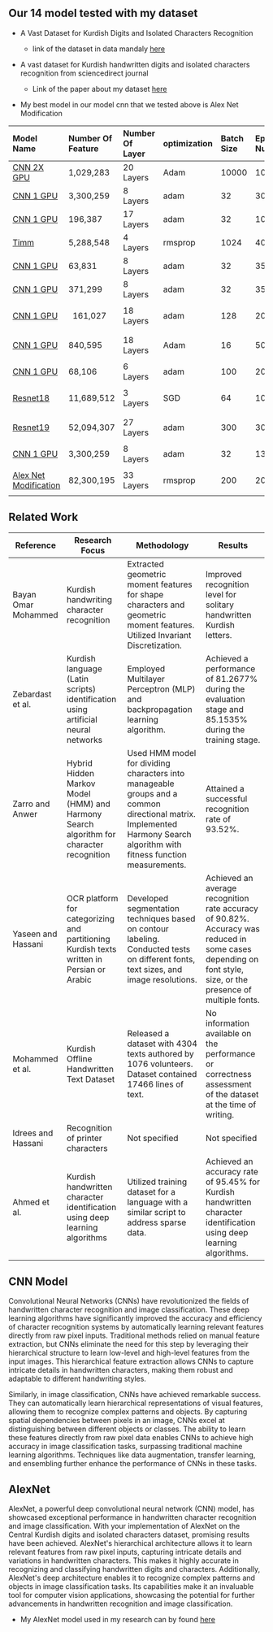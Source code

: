 ## Our 14 model tested with my dataset

* A Vast Dataset for Kurdish Digits and Isolated Characters Recognition

    * link of the dataset in data mandaly [here](https://data.mendeley.com/datasets/zb66pp7vjh)

* A vast dataset for Kurdish handwritten digits and isolated characters recognition from sciencedirect journal

    * Link of the paper about my dataset [here](https://www.sciencedirect.com/science/article/pii/S2352340923001324)
 
* My best model in our model cnn that we tested above is Alex Net Modification 

|**Model Name**|**Number Of Feature**|**Number Of Layer**|**optimization**|**Batch Size**|**Epoch Number**|**Training Accuracy**|**Training Loss**|**Validation Accuracy**|**Validation Loss**|
| :- | :- | :- | :- | :- | :- | :- | :- | :- | :- |
|[CNN 2X GPU](1/Character_cnn_2x_gpu_digit_recognization_(0.99).ipynb)|1,029,283|20 Layers|Adam|10000|100|0\.9908|0\.0285|0\.9447|0\.2521|
|[CNN 1 GPU](2/cnn_0_99_.ipynb)|3,300,259|8 Layers|adam|32|30|0\.9941|0\.0463|0\.9602|0\.8927|
|[CNN 1 GPU](3-4/cnn_0_99_good.ipynb)|196,387|17 Layers|adam|32|100|0\.9712|0\.1050|0\.9808|0\.0717|
|[Timm](5/transfer_learning_with_timm_models_and_pytorch_0_97_Best.ipynb)|5,288,548|4 Layers|rmsprop|1024|40|0\.9739|0\.0108|0\.9739|0\. 0108|
|[CNN 1 GPU](6/lenet_5_model_with_99_accuracy.ipynb)|63,831|8 Layers|adam|32|350|0\.9695 |0\.1081 |0\.9380 |0\.1959|
|[CNN 1 GPU](7/cnn_using_keras_98.ipynb)|371,299|8 Layers|adam|32|350|0\.9990|0\.0065|0\.9703|0\.7782|
|[CNN 1 GPU](8/cnn_99.ipynb)|` `161,027|18 Layers|adam|128|200|<p>0\.9663</p><p></p>|<p>0\.0661</p><p></p>|<p>0\.9832</p><p></p>|<p>0\.0653</p><p></p>|
|[CNN 1 GPU](9/pytorch-1-0-1-on-mnist-acc-99-8.ipynb)|<p>840,595</p><p></p>|18 Layers|Adam|16|50|<p>0\.9302</p><p></p>|<p>0\.2112</p><p></p>|<p>0\.9325 </p><p></p>|<p>0\.1853 </p><p></p>|
|[CNN 1 GPU](10/96-with-pytorch-resnet%20(1).ipynb)|68,106|6 Layers|adam|100|20|0\.9986|0\.0135|0\.0259|15\.2285|
|[Resnet18](11/cnn-resnet-from-scratch-top-10-0-1-2-3-4.ipynb)|11,689,512|3 Layers|SGD|64|10|<p>94\.0888</p><p></p>|<p>0\.182</p><p></p>|<p>96\.3066</p><p></p>|<p>0\.028</p><p></p>|
|[Resnet19](12/cnn.ipynb)|52,094,307|27 Layers|adam|300|30|<p>0\.9719</p><p></p>|<p>0\.1059</p><p></p>|<p>0\.9743 </p><p></p>|<p>0\.1255</p><p></p>|
|[CNN 1 GPU](13/basic-number-classifier.ipynb)|3,300,259|8 Layers|adam|32|13|0\.9998|0\.05789|0\.9998|Very Bad|
|[Alex Net Modification](14/Version_1_Final_Model.ipynb)|82,300,195|33 Layers|<p>rmsprop</p><p></p>|200|200|0\.9999|0\.00024|0\.9900|0\.0923 |


## Related Work

| Reference | Research Focus | Methodology | Results |
| --- | --- | --- | --- |
| Bayan Omar Mohammed | Kurdish handwriting character recognition | Extracted geometric moment features for shape characters and geometric moment features. Utilized Invariant Discretization. | Improved recognition level for solitary handwritten Kurdish letters. |
| Zebardast et al. | Kurdish language (Latin scripts) identification using artificial neural networks | Employed Multilayer Perceptron (MLP) and backpropagation learning algorithm. | Achieved a performance of 81.2677% during the evaluation stage and 85.1535% during the training stage. |
| Zarro and Anwer | Hybrid Hidden Markov Model (HMM) and Harmony Search algorithm for character recognition | Used HMM model for dividing characters into manageable groups and a common directional matrix. Implemented Harmony Search algorithm with fitness function measurements. | Attained a successful recognition rate of 93.52%. |
| Yaseen and Hassani | OCR platform for categorizing and partitioning Kurdish texts written in Persian or Arabic | Developed segmentation techniques based on contour labeling. Conducted tests on different fonts, text sizes, and image resolutions. | Achieved an average recognition rate accuracy of 90.82%. Accuracy was reduced in some cases depending on font style, size, or the presence of multiple fonts. |
| Mohammed et al. | Kurdish Offline Handwritten Text Dataset | Released a dataset with 4304 texts authored by 1076 volunteers. Dataset contained 17466 lines of text. | No information available on the performance or correctness assessment of the dataset at the time of writing. |
| Idrees and Hassani | Recognition of printer characters | Not specified | Not specified |
| Ahmed et al. | Kurdish handwritten character identification using deep learning algorithms | Utilized training dataset for a language with a similar script to address sparse data. | Achieved an accuracy rate of 95.45% for Kurdish handwritten character identification using deep learning algorithms. |


## CNN Model

Convolutional Neural Networks (CNNs) have revolutionized the fields of handwritten character recognition and image classification. These deep learning algorithms have significantly improved the accuracy and efficiency of character recognition systems by automatically learning relevant features directly from raw pixel inputs. Traditional methods relied on manual feature extraction, but CNNs eliminate the need for this step by leveraging their hierarchical structure to learn low-level and high-level features from the input images. This hierarchical feature extraction allows CNNs to capture intricate details in handwritten characters, making them robust and adaptable to different handwriting styles.

Similarly, in image classification, CNNs have achieved remarkable success. They can automatically learn hierarchical representations of visual features, allowing them to recognize complex patterns and objects. By capturing spatial dependencies between pixels in an image, CNNs excel at distinguishing between different objects or classes. The ability to learn these features directly from raw pixel data enables CNNs to achieve high accuracy in image classification tasks, surpassing traditional machine learning algorithms. Techniques like data augmentation, transfer learning, and ensembling further enhance the performance of CNNs in these tasks.

## AlexNet

AlexNet, a powerful deep convolutional neural network (CNN) model, has showcased exceptional performance in handwritten character recognition and image classification. With your implementation of AlexNet on the Central Kurdish digits and isolated characters dataset, promising results have been achieved. AlexNet's hierarchical architecture allows it to learn relevant features from raw pixel inputs, capturing intricate details and variations in handwritten characters. This makes it highly accurate in recognizing and classifying handwritten digits and characters. Additionally, AlexNet's deep architecture enables it to recognize complex patterns and objects in image classification tasks. Its capabilities make it an invaluable tool for computer vision applications, showcasing the potential for further advancements in handwritten recognition and image classification.

* My AlexNet model used in my research can by found [here]()
